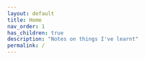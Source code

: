 ```yaml
---
layout: default
title: Home
nav_order: 1
has_children: true
description: "Notes on things I've learnt"
permalink: /
---
```



